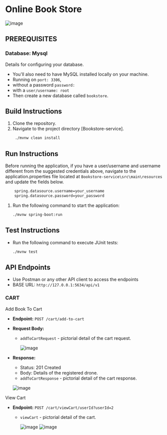 # Online Book Store

![image](https://i.pinimg.com/564x/a9/cb/7d/a9cb7d045cdf52ccda8bc00851ac1a70.jpg)

## PREREQUISITES

### Database: Mysql
Details for configuring your database.

- You'll also need to have MySQL installed locally on your machine.
- Running on ```port: 3306```,
- without a password ```password:   ```
- with a ```user/username: root```
- Then create a new database called ``` bookstore ```.


## Build Instructions
1. Clone the repository.
2. Navigate to the project directory [Bookstore-service].
   ```bash 
    ./mvnw clean install
    ```

## Run Instructions
Before running the application, if you have a user/username and username different from the suggested credentials above,
navigate to the application.properties file located at ``` Bookstore-service\src\main\resources ``` and update the fields below.

```bash
    spring.datasource.username=your_username
    spring.datasource.password=your_password
```

1. Run the following command to start the application:
    ```bash 
    ./mvnw spring-boot:run
    ```

## Test Instructions
- Run the following command to execute JUnit tests:
    ```bash
    ./mvnw test
    ```

## API Endpoints
- Use Postman or any other API client to access the endpoints
- BASE URL: `http://127.0.0.1:5634/api/v1`

### CART
Add Book To Cart

- **Endpoint:** `POST /cart/add-to-cart`
- **Request Body:**
  - `addToCartRequest` - pictorial detail of the cart request.
    
    ![image](https://github.com/nelson8013/interswitch_bookStore_service/assets/12644704/75df85ac-54dc-450f-a772-398147411652)


- **Response:**
  - Status: 201 Created
  - Body: Details of the registered drone.
   - `addToCartResponse` - pictorial detail of the cart response.
     
    ![image](https://github.com/nelson8013/interswitch_bookStore_service/assets/12644704/47011af6-7719-4e24-97d8-d8bbecb3370e)

View Cart

- **Endpoint:** `POST /cart/viewCart/userId?userId=2`
  - `viewCart` - pictorial detail of the cart.
 
    ![image](https://github.com/nelson8013/interswitch_bookStore_service/assets/12644704/be14f826-0fb0-4955-9663-6d9ab4c3ca45)
    ![image](https://github.com/nelson8013/interswitch_bookStore_service/assets/12644704/58440911-0808-4b9a-b6e4-8900112f8f69)



